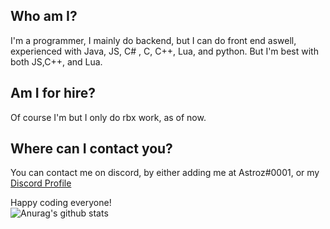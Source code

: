## Who am I?
I'm a programmer, I mainly do backend, but I can do front end aswell, experienced with Java, JS, C# , C, C++, Lua, and python. But I'm best with both JS,C++, and Lua.
<br/>
## Am I for hire?
Of course I'm but I only do rbx work, as of now.
<br/>
## Where can I contact you?
You can contact me on discord, by either adding me at Astroz#0001, or my <a class="github-button" href="https://discord.com/api/v8/users/475111190909943808/profile" aria-label="Follow @ntkme on GitHub">Discord Profile</a>

Happy coding everyone!
<br/>
![Anurag's github stats](https://github-readme-stats.vercel.app/api?username=AstrozTM&theme=tokyonight)
